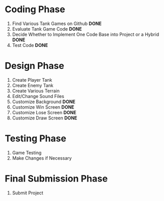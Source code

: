 # Coding Phase
1. Find Various Tank Games on Github                                                            **DONE**
1. Evaluate Tank Game Code                                                                      **DONE**
1. Decide Whether to Implement One Code Base into Project or a Hybrid                           **DONE**
1. Test Code                                                                                    **DONE**

# Design Phase
1. Create Player Tank
1. Create Enemy Tank
1. Create Various Terrain
1. Edit/Change Sound Files
1. Customize Background                                                                         **DONE**
1. Customize Win Screen                                                                         **DONE**
1. Customize Lose Screen                                                                        **DONE**
1. Customize Draw Screen                                                                        **DONE**

# Testing Phase
1. Game Testing
1. Make Changes if Necessary

# Final Submission Phase
1. Submit Project
